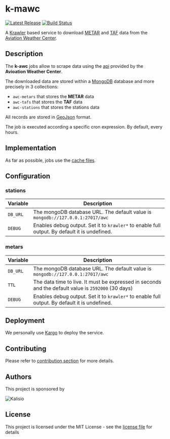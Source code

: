 # k-mawc

[![Latest Release](https://img.shields.io/github/v/tag/kalisio/k-awc?sort=semver&label=latest)](https://github.com/kalisio/k-awc/releases)
[![Build Status](https://app.travis-ci.com/kalisio/k-awc.svg?branch=master)](https://app.travis-ci.com/kalisio/k-awc)

A [Krawler](https://kalisio.github.io/krawler/) based service to download [METAR](https://en.wikipedia.org/wiki/METAR) and [TAF](https://en.wikipedia.org/wiki/Terminal_aerodrome_forecast) data from the [Aviation Weather Center](https://www.aviationweather.gov/).

## Description

The **k-awc** jobs allow to scrape data using the [api](https://aviationweather.gov/data/api/) provided by the **Avioation Weather Center**. 

The downloaded data are stored within a [MongoDB](https://www.mongodb.com/) database and more precisely in 3 collections:
* `awc-metars` that stores the **METAR** data
* `awc-tafs` that stores the **TAF** data
* `awc-stations` that stores the stations data

All records are stored in [GeoJson](https://fr.wikipedia.org/wiki/GeoJSON) format.

The job is executed according a specific cron expression. By default, every hours.

## Implementation

As far as possible, jobs use the [cache files](https://aviationweather.gov/data/api/#cache).

## Configuration

### stations

| Variable | Description |
|--- | --- |
| `DB_URL` | The mongoDB database URL. The default value is `mongodb://127.0.0.1:27017/awc` |
| `DEBUG` | Enables debug output. Set it to `krawler*` to enable full output. By default it is undefined. |

### metars

| Variable | Description |
|--- | --- |
| `DB_URL` | The mongoDB database URL. The default value is `mongodb://127.0.0.1:27017/awc` |
| `TTL` | The data time to live. It must be expressed in seconds and the default value is `2592000` (30 days) |
| `DEBUG` | Enables debug output. Set it to `krawler*` to enable full output. By default it is undefined. |

## Deployment

We personally use [Kargo](https://kalisio.github.io/kargo/) to deploy the service.

## Contributing

Please refer to [contribution section](./CONTRIBUTING.md) for more details.

## Authors

This project is sponsored by 

![Kalisio](https://s3.eu-central-1.amazonaws.com/kalisioscope/kalisio/kalisio-logo-black-256x84.png)

## License

This project is licensed under the MIT License - see the [license file](./LICENSE) for details
